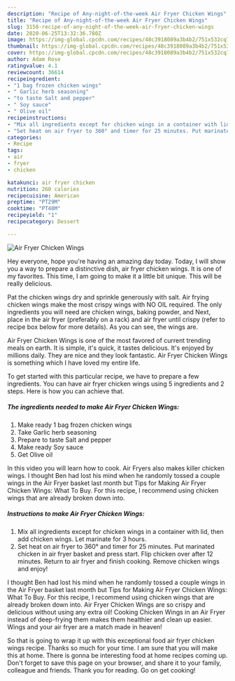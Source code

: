 ```yaml
---
description: "Recipe of Any-night-of-the-week Air Fryer Chicken Wings"
title: "Recipe of Any-night-of-the-week Air Fryer Chicken Wings"
slug: 3158-recipe-of-any-night-of-the-week-air-fryer-chicken-wings
date: 2020-06-25T13:32:36.780Z
image: https://img-global.cpcdn.com/recipes/48c3918089a3b4b2/751x532cq70/air-fryer-chicken-wings-recipe-main-photo.jpg
thumbnail: https://img-global.cpcdn.com/recipes/48c3918089a3b4b2/751x532cq70/air-fryer-chicken-wings-recipe-main-photo.jpg
cover: https://img-global.cpcdn.com/recipes/48c3918089a3b4b2/751x532cq70/air-fryer-chicken-wings-recipe-main-photo.jpg
author: Adam Rose
ratingvalue: 4.1
reviewcount: 36614
recipeingredient:
- "1 bag frozen chicken wings"
- " Garlic herb seasoning"
- "to taste Salt and pepper"
- " Soy sauce"
- " Olive oil"
recipeinstructions:
- "Mix all ingredients except for chicken wings in a container with lid, then add chicken wings. Let marinate for 3 hours."
- "Set heat on air fryer to 360° and timer for 25 minutes. Put marinated chicken in air fryer basket and press start. Flip chicken over after 12 minutes. Return to air fryer and finish cooking. Remove chicken wings and enjoy!"
categories:
- Recipe
tags:
- air
- fryer
- chicken

katakunci: air fryer chicken 
nutrition: 260 calories
recipecuisine: American
preptime: "PT29M"
cooktime: "PT48M"
recipeyield: "1"
recipecategory: Dessert

---
```



![Air Fryer Chicken Wings](https://img-global.cpcdn.com/recipes/48c3918089a3b4b2/751x532cq70/air-fryer-chicken-wings-recipe-main-photo.jpg)

Hey everyone, hope you're having an amazing day today. Today, I will show you a way to prepare a distinctive dish, air fryer chicken wings. It is one of my favorites. This time, I am going to make it a little bit unique. This will be really delicious.

Pat the chicken wings dry and sprinkle generously with salt. Air frying chicken wings make the most crispy wings with NO OIL required. The only ingredients you will need are chicken wings, baking powder, and Next, place in the air fryer (preferably on a rack) and air fryer until crispy (refer to recipe box below for more details). As you can see, the wings are.

Air Fryer Chicken Wings is one of the most favored of current trending meals on earth. It is simple, it's quick, it tastes delicious. It's enjoyed by millions daily. They are nice and they look fantastic. Air Fryer Chicken Wings is something which I have loved my entire life.


To get started with this particular recipe, we have to prepare a few ingredients. You can have air fryer chicken wings using 5 ingredients and 2 steps. Here is how you can achieve that.

<!--inarticleads1-->

##### The ingredients needed to make Air Fryer Chicken Wings:

1. Make ready 1 bag frozen chicken wings
1. Take  Garlic herb seasoning
1. Prepare to taste Salt and pepper
1. Make ready  Soy sauce
1. Get  Olive oil


In this video you will learn how to cook. Air Fryers also makes killer chicken wings. I thought Ben had lost his mind when he randomly tossed a couple wings in the Air Fryer basket last month but Tips for Making Air Fryer Chicken Wings: What To Buy. For this recipe, I recommend using chicken wings that are already broken down into. 

<!--inarticleads2-->

##### Instructions to make Air Fryer Chicken Wings:

1. Mix all ingredients except for chicken wings in a container with lid, then add chicken wings. Let marinate for 3 hours.
1. Set heat on air fryer to 360° and timer for 25 minutes. Put marinated chicken in air fryer basket and press start. Flip chicken over after 12 minutes. Return to air fryer and finish cooking. Remove chicken wings and enjoy!


I thought Ben had lost his mind when he randomly tossed a couple wings in the Air Fryer basket last month but Tips for Making Air Fryer Chicken Wings: What To Buy. For this recipe, I recommend using chicken wings that are already broken down into. Air Fryer Chicken Wings are so crispy and delicious without using any extra oil! Cooking Chicken Wings in an Air Fryer instead of deep-frying them makes them healthier and clean up easier. Wings and your air fryer are a match made in heaven! 

So that is going to wrap it up with this exceptional food air fryer chicken wings recipe. Thanks so much for your time. I am sure that you will make this at home. There is gonna be interesting food at home recipes coming up. Don't forget to save this page on your browser, and share it to your family, colleague and friends. Thank you for reading. Go on get cooking!
